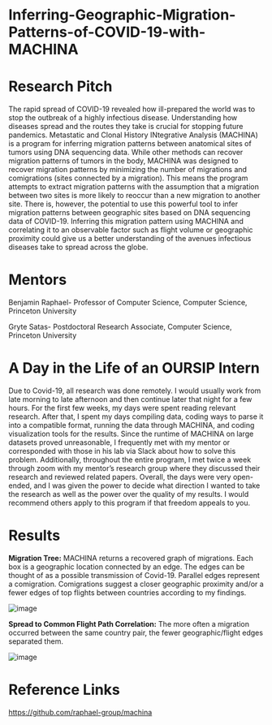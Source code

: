 # Inferring-Geographic-Migration-Patterns-of-COVID-19-with-MACHINA

# Research Pitch
The rapid spread of COVID-19 revealed how ill-prepared the world was to stop the outbreak of a highly infectious disease. Understanding how diseases spread and the routes they take is crucial for stopping future pandemics. Metastatic and Clonal History INtegrative Analysis (MACHINA) is a program for inferring migration patterns between anatomical sites of tumors using DNA sequencing data. While other methods can recover migration patterns of tumors in the body, MACHINA was designed to recover migration patterns by minimizing the number of migrations and comigrations (sites connected by a migration). This means the program attempts to extract migration patterns with the assumption that a migration between two sites is more likely to reoccur than a new migration to another site. There is, however, the potential to use this powerful tool to infer migration patterns between geographic sites based on DNA sequencing data of COVID-19. Inferring this migration pattern using MACHINA and correlating it to an observable factor such as flight volume or geographic proximity could give us a better understanding of the avenues infectious diseases take to spread across the globe.

# Mentors
Benjamin Raphael-  Professor of Computer Science, Computer Science, Princeton University

Gryte Satas- Postdoctoral Research Associate, Computer Science, Princeton University

# A Day in the Life of an OURSIP Intern
Due to Covid-19, all research was done remotely. I would usually work from late morning to late afternoon and then continue later that night for a few hours. For the first few weeks, my days were spent reading relevant research. After that, I spent my days compiling data, coding ways to parse it into a compatible format, running the data through MACHINA, and coding visualization tools for the results. Since the runtime of MACHINA on large datasets proved unreasonable, I frequently met with my mentor or corresponded with those in his lab via Slack about how to solve this problem. Additionally, throughout the entire program, I met twice a week through zoom with my mentor’s research group where they discussed their research and reviewed related papers. Overall, the days were very open-ended, and I was given the power to decide what direction I wanted to take the research as well as the power over the quality of my results. I would recommend others apply to this program if that freedom appeals to you.

# Results
**Migration Tree:**
MACHINA returns a recovered graph of migrations. Each box is a geographic location connected by an edge. The edges can be thought of as a possible transmission of Covid-19. Parallel edges represent a comigration. Comigrations suggest a closer geographic proximity and/or a fewer edges of top flights between countries according to my findings. 

![image](https://user-images.githubusercontent.com/61328005/96463315-99811c80-11f4-11eb-8d41-9afc9b5afdec.png)

**Spread to Common Flight Path Correlation:**
The more often a migration occurred between the same country pair, the fewer geographic/flight edges separated them.

![image](https://user-images.githubusercontent.com/61328005/96463379-a9006580-11f4-11eb-86c6-db63fd5cf81d.png)


# Reference Links
https://github.com/raphael-group/machina
